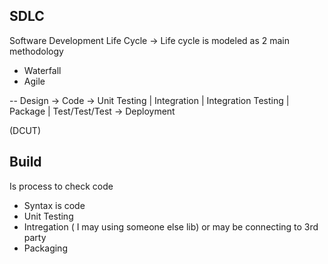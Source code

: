 ## SDLC 
Software Development Life Cycle -> 
Life cycle is modeled as 2 main methodology 
-  Waterfall 
-  Agile 

-- 
Design -> Code -> Unit Testing | Integration | Integration Testing | Package | Test/Test/Test -> Deployment

(DCUT)

## Build 
Is process to check code 
- Syntax is code 
- Unit Testing
- Intregation ( I may using someone else lib) or may  be connecting to 3rd party 
- Packaging 
